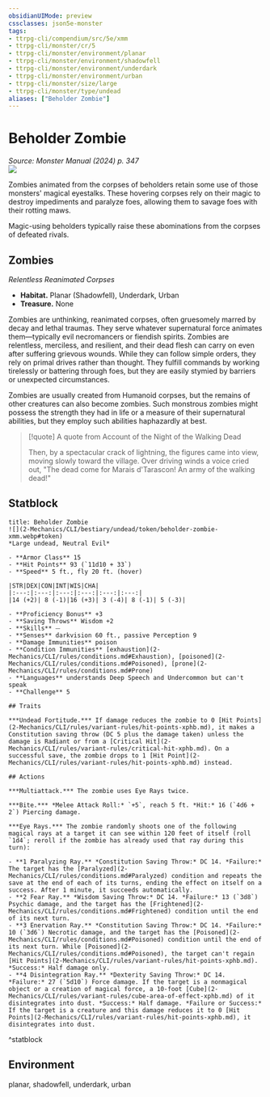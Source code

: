 ```yaml
---
obsidianUIMode: preview
cssclasses: json5e-monster
tags:
- ttrpg-cli/compendium/src/5e/xmm
- ttrpg-cli/monster/cr/5
- ttrpg-cli/monster/environment/planar
- ttrpg-cli/monster/environment/shadowfell
- ttrpg-cli/monster/environment/underdark
- ttrpg-cli/monster/environment/urban
- ttrpg-cli/monster/size/large
- ttrpg-cli/monster/type/undead
aliases: ["Beholder Zombie"]
---
```

# Beholder Zombie
*Source: Monster Manual (2024) p. 347*  
![](2-Mechanics/CLI/bestiary/undead/img/zombies.webp#right)

Zombies animated from the corpses of beholders retain some use of those monsters' magical eyestalks. These hovering corpses rely on their magic to destroy impediments and paralyze foes, allowing them to savage foes with their rotting maws.

Magic-using beholders typically raise these abominations from the corpses of defeated rivals.

## Zombies

*Relentless Reanimated Corpses*

- **Habitat.** Planar (Shadowfell), Underdark, Urban  
- **Treasure.** None  

Zombies are unthinking, reanimated corpses, often gruesomely marred by decay and lethal traumas. They serve whatever supernatural force animates them—typically evil necromancers or fiendish spirits. Zombies are relentless, merciless, and resilient, and their dead flesh can carry on even after suffering grievous wounds. While they can follow simple orders, they rely on primal drives rather than thought. They fulfill commands by working tirelessly or battering through foes, but they are easily stymied by barriers or unexpected circumstances.

Zombies are usually created from Humanoid corpses, but the remains of other creatures can also become zombies. Such monstrous zombies might possess the strength they had in life or a measure of their supernatural abilities, but they employ such abilities haphazardly at best.

> [!quote] A quote from Account of the Night of the Walking Dead  
> 
> Then, by a spectacular crack of lightning, the figures came into view, moving slowly toward the village. Over driving winds a voice cried out, "The dead come for Marais d'Tarascon! An army of the walking dead!"


## Statblock

```ad-statblock
title: Beholder Zombie
![](2-Mechanics/CLI/bestiary/undead/token/beholder-zombie-xmm.webp#token)
*Large undead, Neutral Evil*

- **Armor Class** 15 
- **Hit Points** 93 (`11d10 + 33`) 
- **Speed** 5 ft., fly 20 ft. (hover)

|STR|DEX|CON|INT|WIS|CHA|
|:---:|:---:|:---:|:---:|:---:|:---:|
|14 (+2)| 8 (-1)|16 (+3)| 3 (-4)| 8 (-1)| 5 (-3)|

- **Proficiency Bonus** +3
- **Saving Throws** Wisdom +2
- **Skills** ⏤
- **Senses** darkvision 60 ft., passive Perception 9
- **Damage Immunities** poison
- **Condition Immunities** [exhaustion](2-Mechanics/CLI/rules/conditions.md#Exhaustion), [poisoned](2-Mechanics/CLI/rules/conditions.md#Poisoned), [prone](2-Mechanics/CLI/rules/conditions.md#Prone)
- **Languages** understands Deep Speech and Undercommon but can't speak
- **Challenge** 5

## Traits

***Undead Fortitude.*** If damage reduces the zombie to 0 [Hit Points](2-Mechanics/CLI/rules/variant-rules/hit-points-xphb.md), it makes a Constitution saving throw (DC 5 plus the damage taken) unless the damage is Radiant or from a [Critical Hit](2-Mechanics/CLI/rules/variant-rules/critical-hit-xphb.md). On a successful save, the zombie drops to 1 [Hit Point](2-Mechanics/CLI/rules/variant-rules/hit-points-xphb.md) instead.

## Actions

***Multiattack.*** The zombie uses Eye Rays twice.

***Bite.*** *Melee Attack Roll:* `+5`, reach 5 ft. *Hit:* 16 (`4d6 + 2`) Piercing damage.

***Eye Rays.*** The zombie randomly shoots one of the following magical rays at a target it can see within 120 feet of itself (roll `1d4`; reroll if the zombie has already used that ray during this turn):

- **1 Paralyzing Ray.** *Constitution Saving Throw:* DC 14. *Failure:* The target has the [Paralyzed](2-Mechanics/CLI/rules/conditions.md#Paralyzed) condition and repeats the save at the end of each of its turns, ending the effect on itself on a success. After 1 minute, it succeeds automatically.  
- **2 Fear Ray.** *Wisdom Saving Throw:* DC 14. *Failure:* 13 (`3d8`) Psychic damage, and the target has the [Frightened](2-Mechanics/CLI/rules/conditions.md#Frightened) condition until the end of its next turn.  
- **3 Enervation Ray.** *Constitution Saving Throw:* DC 14. *Failure:* 10 (`3d6`) Necrotic damage, and the target has the [Poisoned](2-Mechanics/CLI/rules/conditions.md#Poisoned) condition until the end of its next turn. While [Poisoned](2-Mechanics/CLI/rules/conditions.md#Poisoned), the target can't regain [Hit Points](2-Mechanics/CLI/rules/variant-rules/hit-points-xphb.md). *Success:* Half damage only.  
- **4 Disintegration Ray.** *Dexterity Saving Throw:* DC 14. *Failure:* 27 (`5d10`) Force damage. If the target is a nonmagical object or a creation of magical force, a 10-foot [Cube](2-Mechanics/CLI/rules/variant-rules/cube-area-of-effect-xphb.md) of it disintegrates into dust. *Success:* Half damage. *Failure or Success:* If the target is a creature and this damage reduces it to 0 [Hit Points](2-Mechanics/CLI/rules/variant-rules/hit-points-xphb.md), it disintegrates into dust.  
```
^statblock

## Environment

planar, shadowfell, underdark, urban